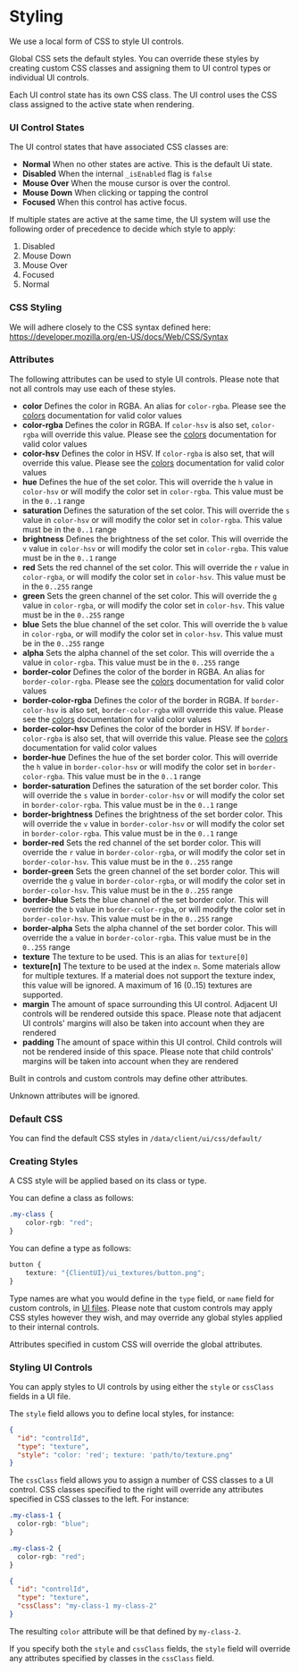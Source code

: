 # Styling
We use a local form of CSS to style UI controls.

Global CSS sets the default styles. You can override these styles by creating custom CSS classes and assigning them to UI control types or individual UI controls.

Each UI control state has its own CSS class. The UI control uses the CSS class assigned to the active state when rendering.

### UI Control States
The UI control states that have associated CSS classes are:

* **Normal**
  When no other states are active. This is the default Ui state.
* **Disabled**
  When the internal `_isEnabled` flag is `false`
* **Mouse Over**
  When the mouse cursor is over the control.
* **Mouse Down**
  When clicking or tapping the control 
* **Focused**
  When this control has active focus.
  
If multiple states are active at the same time, the UI system will use the following order of precedence to decide which style to apply:

1. Disabled
1. Mouse Down
1. Mouse Over
1. Focused
1. Normal

### CSS Styling
We will adhere closely to the CSS syntax defined here: https://developer.mozilla.org/en-US/docs/Web/CSS/Syntax

### Attributes
The following attributes can be used to style UI controls. Please note that not all controls may use each of these styles.

* **color**
  Defines the color in RGBA. An alias for `color-rgba`. Please see the [colors](../Graphics/Colors.md) documentation for valid color values
* **color-rgba**
  Defines the color in RGBA. If `color-hsv` is also set, `color-rgba` will override this value. Please see the [colors](../Graphics/Colors.md) documentation for valid color values
* **color-hsv**
  Defines the color in HSV. If `color-rgba` is also set, that will override this value. Please see the [colors](../Graphics/Colors.md) documentation for valid color values
* **hue**
  Defines the hue of the set color. This will override the `h` value in `color-hsv` or will modify the color set in `color-rgba`. This value must be in the `0..1` range
* **saturation**
  Defines the saturation of the set color. This will override the `s` value in `color-hsv` or will modify the color set in `color-rgba`. This value must be in the `0..1` range
* **brightness**
  Defines the brightness of the set color. This will override the `v` value in `color-hsv` or will modify the color set in `color-rgba`. This value must be in the `0..1` range
* **red**
  Sets the red channel of the set color. This will override the `r` value in `color-rgba`, or will modify the color set in `color-hsv`. This value must be in the `0..255` range
* **green**
  Sets the green channel of the set color. This will override the `g` value in `color-rgba`, or will modify the color set in `color-hsv`. This value must be in the `0..255` range
* **blue**
  Sets the blue channel of the set color. This will override the `b` value in `color-rgba`, or will modify the color set in `color-hsv`. This value must be in the `0..255` range
* **alpha**
  Sets the alpha channel of the set color. This will override the `a` value in `color-rgba`. This value must be in the `0..255` range
* **border-color**
  Defines the color of the border in RGBA. An alias for `border-color-rgba`. Please see the [colors](../Graphics/Colors.md) documentation for valid color values
* **border-color-rgba**
  Defines the color of the border in RGBA. If `border-color-hsv` is also set, `border-color-rgba` will override this value. Please see the [colors](../Graphics/Colors.md) documentation for valid color values
* **border-color-hsv**
  Defines the color of the border in HSV. If `border-color-rgba` is also set, that will override this value. Please see the [colors](../Graphics/Colors.md) documentation for valid color values
* **border-hue**
  Defines the hue of the set border color. This will override the `h` value in `border-color-hsv` or will modify the color set in `border-color-rgba`. This value must be in the `0..1` range
* **border-saturation**
  Defines the saturation of the set border color. This will override the `s` value in `border-color-hsv` or will modify the color set in `border-color-rgba`. This value must be in the `0..1` range
* **border-brightness**
  Defines the brightness of the set border color. This will override the `v` value in `border-color-hsv` or will modify the color set in `border-color-rgba`. This value must be in the `0..1` range
* **border-red**
  Sets the red channel of the set border color. This will override the `r` value in `border-color-rgba`, or will modify the color set in `border-color-hsv`. This value must be in the `0..255` range
* **border-green**
  Sets the green channel of the set border color. This will override the `g` value in `border-color-rgba`, or will modify the color set in `border-color-hsv`. This value must be in the `0..255` range
* **border-blue**
  Sets the blue channel of the set border color. This will override the `b` value in `border-color-rgba`, or will modify the color set in `border-color-hsv`. This value must be in the `0..255` range
* **border-alpha**
  Sets the alpha channel of the set border color. This will override the `a` value in `border-color-rgba`. This value must be in the `0..255` range
* **texture** The texture to be used. This is an alias for `texture[0]`
* **texture[n]** The texture to be used at the index `n`. Some materials allow for multiple textures. If a material does not support the texture index, this value will be ignored. A maximum of 16 (0..15) textures are supported.
* **margin** The amount of space surrounding this UI control. Adjacent UI controls will be rendered outside this space. Please note that adjacent UI controls' margins will also be taken into account when they are rendered  
* **padding** The amount of space within this UI control. Child controls will not be rendered inside of this space. Please note that child controls' margins will be taken into account when they are rendered

Built in controls and custom controls may define other attributes.

Unknown attributes will be ignored.

### Default CSS
You can find the default CSS styles in `/data/client/ui/css/default/`

### Creating Styles
A CSS style will be applied based on its class or type.

You can define a class as follows:

```css
.my-class {
    color-rgb: "red";
}
```

You can define a type as follows:

```css
button {
    texture: "{ClientUI}/ui_textures/button.png";
}
```

Type names are what you would define in the `type` field, or `name` field for custom controls, in [UI files](UIFiles.md). Please note that custom controls may apply CSS styles however they wish, and may override any global styles applied to their internal controls.

Attributes specified in custom CSS will override the global attributes.

### Styling UI Controls
You can apply styles to UI controls by using either the `style` or `cssClass` fields in a UI file.

The `style` field allows you to define local styles, for instance:

```json
{
  "id": "controlId",
  "type": "texture",
  "style": "color: 'red'; texture: 'path/to/texture.png"
}
```

The `cssClass` field allows you to assign a number of CSS classes to a UI control. CSS classes specified to the right will override any attributes specified in CSS classes to the left. For instance:

```css
.my-class-1 {
  color-rgb: "blue";
}

.my-class-2 {
  color-rgb: "red";
}
```

```json
{
  "id": "controlId",
  "type": "texture",
  "cssClass": "my-class-1 my-class-2"
}
```

The resulting `color` attribute will be that defined by `my-class-2`.

If you specify both the `style` and `cssClass` fields, the `style` field will override any attributes specified by classes in the `cssClass` field.
